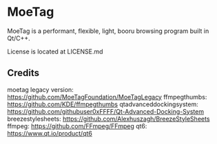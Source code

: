 
MoeTag
=========

MoeTag is a performant, flexible, light, booru browsing program built in Qt/C++.

License is located at LICENSE.md

Credits
-------------

moetag legacy version: https://github.com/MoeTagFoundation/MoeTagLegacy
ffmpegthumbs: https://github.com/KDE/ffmpegthumbs
qtadvanceddockingsystem: https://github.com/githubuser0xFFFF/Qt-Advanced-Docking-System
breezestylesheets: https://github.com/Alexhuszagh/BreezeStyleSheets
ffmpeg: https://github.com/FFmpeg/FFmpeg
qt6: https://www.qt.io/product/qt6
